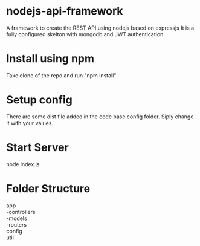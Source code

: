 # nodejs-api-framework
A framework to create the REST API using nodejs based on expressjs
It is a fully configured skelton with mongodb and JWT authentication.

# Install using npm
Take clone of the repo and run "npm install"

# Setup config
There are some dist file added in the code base config folder. Siply change it with your values.

# Start Server
node index.js

# Folder Structure
 app<br>
   -controllers<br>
   -models<br>
   -routers<br> 
 config<br>
 util<br>
